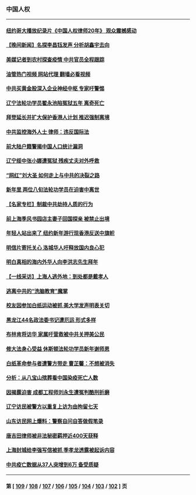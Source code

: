 ### 中国人权
---
#### [纽约哥大播放纪录片《中国人权律师20年》 观众震撼感动](../../pages/ncid278/n13917073.md?01290445) 
#### [【晚间新闻】名探李昌钰发声 分析胡鑫宇去向](../../pages/ncid278/n13917122.md?01290445) 
#### [美媒记者到农村探查疫情 中共官员全程跟踪](../../pages/ncid278/n13916922.md?01290445) 
#### [油管热门视频 网站代理 翻墙必看视频](http://138.2.39.72:81/youtube.html?epic-marker?01290445)
#### [中共买黄金股深入企业神经中枢 专家吁警惕](../../pages/ncid278/n13916857.md?01290445) 
#### [辽宁法轮功学员翟永池陷冤狱五年 离奇死亡](../../pages/ncid278/n13916049.md?01290445) 
#### [拜登延长并扩大保护香港人计划 推迟强制离境](../../pages/ncid278/n13916205.md?01290445) 
#### [中共监控海外人士 律师：违反国际法](../../pages/ncid278/n13915579.md?01290445) 
#### [前大陆户籍警揭中国人口统计漏洞](../../pages/ncid278/n13915733.md?01290445) 
#### [辽宁绥中张小娜遭冤狱 残疾丈夫对外呼救](../../pages/ncid278/n13915683.md?01290445) 
#### [“网红”刘大圣  如何走上与中共的决裂之路](../../pages/ncid278/n13915701.md?01290445) 
#### [新年里 两位八旬法轮功学员在迫害中离世](../../pages/ncid278/n13915319.md?01290445) 
#### [【名家专栏】制裁中共劫持人质的行为](../../pages/ncid278/n13914708.md?01290445) 
#### [前上海季风书园店主妻子回国探亲 被禁止出境](../../pages/ncid278/n13914587.md?01290445) 
#### [年轻人站出来了 纽约新年游行现香港反送中旗帜](../../pages/ncid278/n13914352.md?01290445) 
#### [明信片寄托关心 洛城华人吁释放国内良心犯](../../pages/ncid278/n13913750.md?01290445) 
#### [明白真相的海内外华人向李洪志先生拜年](../../pages/ncid278/n13912428.md?01290445) 
#### [【一线采访】上海人逃外地：到处都是戴孝人](../../pages/ncid278/n13912062.md?01290445) 
#### [逃离中共的“洗脑教育”魔掌](../../pages/ncid278/n13912049.md?01290445) 
#### [校友因参加白纸运动被抓 美大学发声明表关切](../../pages/ncid278/n13912005.md?01290445) 
#### [黑龙江44名政法委书记遭厄运 形式多样](../../pages/ncid278/n13909467.md?01290445) 
#### [布林肯将访华 家属吁营救被中共关押美公民](../../pages/ncid278/n13910252.md?01290445) 
#### [修大法身心受益 休斯顿法轮功学员新年谢师恩](../../pages/ncid278/n13910256.md?01290445) 
#### [白纸革命参与者遭警方带走 曹芷馨：不想被消失](../../pages/ncid278/n13909200.md?01290445) 
#### [分析：从八宝山殡葬看中国染疫死亡人数](../../pages/ncid278/n13908998.md?01290445) 
#### [因揭露迫害 成都工程师刘永生遭冤判酷刑折磨](../../pages/ncid278/n13907678.md?01290445) 
#### [辽宁访民被警方以重复上访为由拘留七天](../../pages/ncid278/n13907703.md?01290445) 
#### [山东访民网上爆料：警察自问自答做假笔录](../../pages/ncid278/n13907681.md?01290445) 
#### [唐吉田律师被非法秘密羁押近400天获释](../../pages/ncid278/n13907374.md?01290445) 
#### [上海封城给李强写信被抓 季孝龙透露被起诉内容](../../pages/ncid278/n13907234.md?01290445) 
#### [中共疫亡数据从37人突增到6万 备受质疑](../../pages/ncid278/n13907051.md?01290445) 

---
#### 第 [ [109](./109.md?01290445) / [108](./108.md?01290445) / [107](./107.md?01290445) / [106](./106.md?01290445) / [105](./105.md?01290445) / [104](./104.md?01290445) / [103](./103.md?01290445) / [102](./102.md?01290445) ] 页
